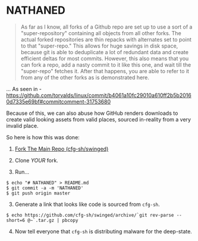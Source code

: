 # NATHANED


> As far as I know, all forks of a Github repo are set up to use a sort of a "super-repository" containing all objects from all other forks. The actual forked repositories are thin repacks with alternates set to point to that "super-repo." This allows for huge savings in disk space, because git is able to deduplicate a lot of redundant data and create efficient deltas for most commits. However, this also means that you can fork a repo, add a nasty commit to it like this one, and wait till the "super-repo" fetches it. After that happens, you are able to refer to it from any of the other forks as is demonstrated here.

... As seen in - https://github.com/torvalds/linux/commit/b4061a10fc29010a610ff2b5b20160d7335e69bf#commitcomment-31753680


Because of this, we can also abuse how GitHub renders downloads to create valid
looking assets from valid places, sourced in-reality from a very invalid place.


So here is how this was done:

1. <a class="github-button" href="https://github.com/cfg-sh/swinged/fork" data-icon="octicon-repo-forked" aria-label="Fork cfg-sh/swinged on GitHub">Fork The Main Repo (cfg-sh/swinged)</a>

2. Clone *YOUR* fork.

3. Run... 

```
$ echo "# NATHANED" > README.md
$ git commit -a -m 'NATHANED'
$ git push origin master
```

3. Generate a link that looks like code is sourced from `cfg-sh`. 


```
$ echo https://github.com/cfg-sh/swinged/archive/`git rev-parse --short=6 @~`.tar.gz | pbcopy 
```

4. Now tell everyone that `cfg-sh` is distributing malware for the deep-state. 

